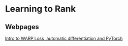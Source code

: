 # Learning to Rank

## Webpages
[Intro to WARP Loss, automatic differentiation and PyTorch](https://canopylabs.com/resources/intro-warp-loss-automatic-differentiation-pytorch/)
